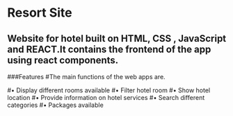 # Resort Site

## Website for hotel built on HTML, CSS , JavaScript and REACT.It contains the frontend of the app using react components.

###Features
#The main functions of the web apps are.

#• Display different rooms available
#• Filter hotel room
#• Show hotel location
#• Provide information on hotel services
#• Search different categories
#• Packages available


